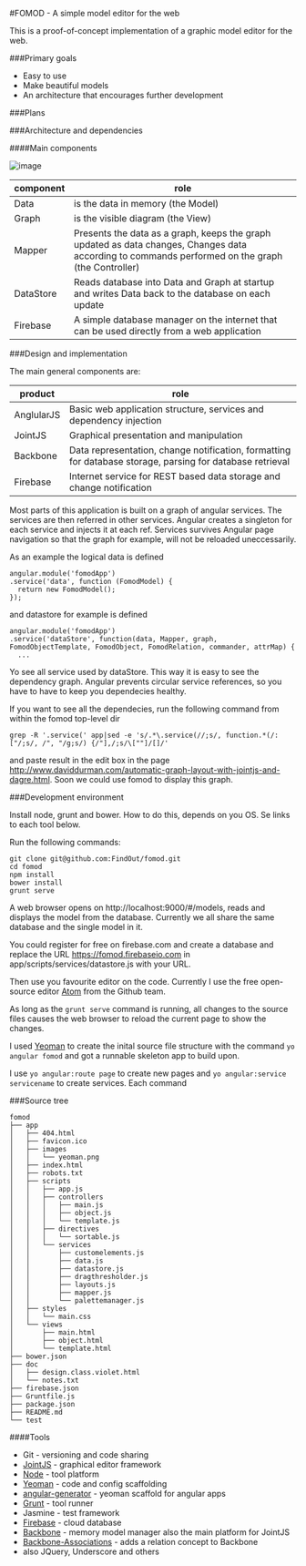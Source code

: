 #FOMOD - A simple model editor for the web

This is a proof-of-concept implementation of a graphic model editor for the web.

###Primary goals
- Easy to use
- Make beautiful models
- An architecture that encourages further development

###Plans

###Architecture and dependencies

####Main components

![image](http://yuml.me/4eeef7f4)

| component  | role
| -----------| -------------
| Data | is the data in memory (the Model)
| Graph | is the visible diagram (the View)
| Mapper | Presents the data as a graph, keeps the graph updated as data changes, Changes data according to commands performed on the graph  (the Controller)
| DataStore  | Reads database into Data and Graph at startup and writes Data back to the database on each update
| Firebase | A simple database manager on the internet that can be used directly from a web application

###Design and implementation

The main general components are:

| product | role
| ------- | ---------
| AnglularJS | Basic web application structure, services and dependency injection
| JointJS | Graphical presentation and manipulation
| Backbone | Data representation, change notification, formatting for database storage, parsing for database retrieval
| Firebase | Internet service for REST based data storage and change notification

Most parts of this application is built on a graph of angular services.
The services are then referred in other services. Angular creates a singleton for each service and injects it at each ref. Services survives Angular page navigation so that the graph for example, will not be reloaded uneccessarily.

As an example the logical data is defined

```
angular.module('fomodApp')
.service('data', function (FomodModel) {
  return new FomodModel();
});
```
and datastore for example is defined

```
angular.module('fomodApp')
.service('dataStore', function(data, Mapper, graph, FomodObjectTemplate, FomodObject, FomodRelation, commander, attrMap) {
  ...
```
Yo see all service used by dataStore.
This way it is easy to see the dependency graph. Angular prevents circular service references, so you have to have to keep you dependecies healthy.

If you want to see all the dependecies, run the following command from within the fomod top-level dir

```
grep -R '.service(' app|sed -e 's/.*\.service(//;s/, function.*(/: ["/;s/, /", "/g;s/) {/"],/;s/\[""]/[]/'
```
and paste result in the edit box in the page http://www.daviddurman.com/automatic-graph-layout-with-jointjs-and-dagre.html. Soon we could use fomod to display this graph.



###Development environment

Install node, grunt and bower. How to do this, depends on you OS. Se links to each tool below.

Run the following commands:
```
git clone git@github.com:FindOut/fomod.git
cd fomod
npm install
bower install
grunt serve
```

A web browser opens on http://localhost:9000/#/models, reads and displays the model from the database. Currently we all share the same database and the single model in it.

You could register for free on firebase.com and create a database and replace the URL https://fomod.firebaseio.com in app/scripts/services/datastore.js with your URL.

Then use you favourite editor on the code. Currently I use the free open-source editor [Atom](https://atom.io/) from the Github team.

As long as the `grunt serve` command is running, all changes to the source files causes the web browser to reload the current page to show the changes.

I used [Yeoman](http://yeoman.io/) to create the inital source file structure with the command `yo angular fomod` and got a runnable skeleton app to build upon.

I use `yo angular:route page` to create new pages and `yo angular:service servicename` to create services. Each command

###Source tree
```
fomod
├── app
│   ├── 404.html
│   ├── favicon.ico
│   ├── images
│   │   └── yeoman.png
│   ├── index.html
│   ├── robots.txt
│   ├── scripts
│   │   ├── app.js
│   │   ├── controllers
│   │   │   ├── main.js
│   │   │   ├── object.js
│   │   │   └── template.js
│   │   ├── directives
│   │   │   └── sortable.js
│   │   └── services
│   │       ├── customelements.js
│   │       ├── data.js
│   │       ├── datastore.js
│   │       ├── dragthresholder.js
│   │       ├── layouts.js
│   │       ├── mapper.js
│   │       └── palettemanager.js
│   ├── styles
│   │   └── main.css
│   └── views
│       ├── main.html
│       ├── object.html
│       └── template.html
├── bower.json
├── doc
│   ├── design.class.violet.html
│   └── notes.txt
├── firebase.json
├── Gruntfile.js
├── package.json
├── README.md
└── test
```

####Tools
- Git - versioning and code sharing
- [JointJS](http://jointjs.com/tutorial) - graphical editor framework
- [Node](http://nodejs.org/) - tool platform
- [Yeoman](http://yeoman.io/) - code and config scaffolding
- [angular-generator](https://github.com/yeoman/generator-angular) - yeoman scaffold for angular apps
- [Grunt](http://gruntjs.com/) - tool runner
- Jasmine - test framework
- [Firebase](https://www.firebase.com/docs/web/) - cloud database
- [Backbone](http://backbonejs.org/) - memory model manager also the main platform for JointJS
- [Backbone-Associations](http://dhruvaray.github.io/backbone-associations) - adds a relation concept to Backbone
- also JQuery, Underscore and others
